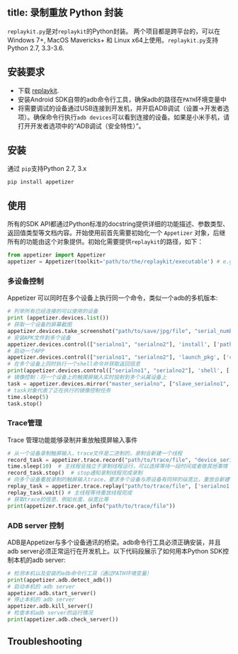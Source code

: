 title: 录制重放 Python 封装
---
`replaykit.py`是对`replaykit`的Python封装。 两个项目都是跨平台的，可以在 Windows 7+, MacOS Mavericks+ 和 Linux x64上使用。`replaykit.py`支持Python 2.7, 3.3-3.6.

## 安装要求
- 下载 [replaykit](https://github.com/appetizerio/replaykit).
- 安装Android SDK自带的adb命令行工具，确保adb的路径在`PATH`环境变量中
- 将需要调试的设备通过USB连接到开发机，并开启ADB调试（设置->开发者选项）。确保命令行执行`adb devices`可以看到连接的设备。如果是小米手机，请打开开发者选项中的“ADB调试（安全特性）”。

## 安装
通过 `pip`支持Python 2.7, 3.x
```
pip install appetizer
```

## 使用
所有的SDK API都通过Python标准的docstring提供详细的功能描述、参数类型、返回值类型等文档内容。开始使用前首先需要初始化一个 `Appetizer` 对象，后继所有的功能由这个对象提供。初始化需要提供`replaykit`的路径，如下：
```python
from appetizer import Appetizer
appetizer = Appetizer(toolkit='path/to/the/replaykit/executable') # e.g., './replaykit/linux/appetizer' for linux, or './replaykit/win32/appetizer.exe' for windows
```

### 多设备控制
Appetizer 可以同时在多个设备上执行同一个命令，类似一个adb的多机版本:
```python
# 列举所有已经连接的可以使用的设备
print (appetizer.devices.list())
# 获取一个设备的屏幕截图
appetizer.devices.take_screenshot("path/to/save/jpg/file", "serial_number")
# 安装APK文件到多个设备
appetizer.devices.control(["serialno1", "serialno2"], 'install', ['path/to/APK/file'])
# 启动一个APP
appetizer.devices.control(["serialno1", "serialno2"], 'launch_pkg', ['com.example.app'])
# 在多个设备上同时执行一个shell命令并获取返回信息
print(appetizer.devices.control(["serialno1", "serialno2"], 'shell', ['ls | grep system'])
# 镜像控制：将一个设备上的触摸屏输入实时投射到多个从属设备上
task = appetizer.devices.mirror("master_serialno", ["slave_serialno1", "slave_serialno2"])
# task对象代表了正在执行的镜像控制任务
time.sleep(5)
task.stop()
```

### Trace管理
Trace 管理功能能够录制并重放触摸屏输入事件
```python
# 从一个设备录制触屏输入，trace文件是二进制的，录制会新建一个线程
record_task = appetizer.trace.record("path/to/trace/file", "device_serial_number")
time.sleep(10)  # 主线程会独立于录制线程运行，可以选择等待一段时间或者做其他事情
record_task.stop()  # stop通知录制线程完成录制
# 向多个设备重放录制的触屏输入trace，要求多个设备与原设备有同样的纵宽比，重放会新建一个线程
replay_task = appetizer.trace.replay("path/to/trace/file", ['serialno1', 'serialno2'])
replay_task.wait() # 主线程等待重放线程完成
# 获取trace的信息，例如长度、纵宽比等
print(appetizer.trace.get_info("path/to/trace/file"))
```

### ADB server 控制
ADB是Appetizer与多个设备通讯的桥梁。adb命令行工具必须正确安装，并且adb server必须正常运行在开发机上。以下代码段展示了如何用本Python SDK控制本机的adb server:
```python
# 检测本机以及安装的adb命令行工具（通过PATH环境变量）
print(appetizer.adb.detect_adb())
# 启动本机的 adb server
appetizer.adb.start_server()
# 停止本机的 adb server
appetizer.adb.kill_server()
# 检查本机adb server的运行情况
print(appetizer.adb.check_server())
```

## Troubleshooting
